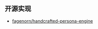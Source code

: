 ## 开源实现

- [fagenorn/handcrafted-persona-engine](https://github.com/fagenorn/handcrafted-persona-engine)
